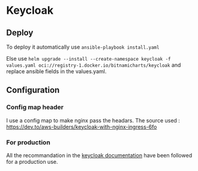 # Keycloak

## Deploy
To deploy it automatically use `ansible-playbook install.yaml`

Else use `helm upgrade --install --create-namespace keycloak -f values.yaml oci://registry-1.docker.io/bitnamicharts/keycloak` and replace ansible fields in the values.yaml.

## Configuration
### Config map header
I use a config map to make nginx pass the headars.
The source used : https://dev.to/aws-builders/keycloak-with-nginx-ingress-6fo

### For production
All the recommandation in the [keycloak documentation](https://www.keycloak.org/server/configuration-production) have been followed for a production use.

